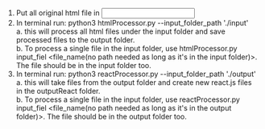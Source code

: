 1. Put all original html file in <input folder>  
2. In terminal run: python3 htmlProcessor.py --input_folder_path './input'  
    a. this will process all html files under the input folder and save processed files to the output folder.  
    b. To process a single file in the input folder, use htmlProcessor.py input_fiel <file_name(no path needed as long as it's in the input folder)>. The file should be in the input folder too.
3. In terminal run: python3 reactProcessor.py --input_folder_path './output'  
    a. this will take files from the output folder and create new react.js files in the outputReact folder.  
    b. To process a single file in the input folder, use reactProcessor.py input_fiel <file_name(no path needed as long as it's in the output folder)>. The file should be in the output folder too.